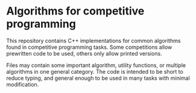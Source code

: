 # Algorithms for competitive programming

This repository contains C++ implementations for common algorithms found in competitive programming tasks.
Some competitions allow prewritten code to be used, others only allow printed versions.

Files may contain some important algorithm, utility functions, or multiple algorithms in one general category.
The code is intended to be short to reduce typing, and general enough to be used in many tasks
with minimal modification.
